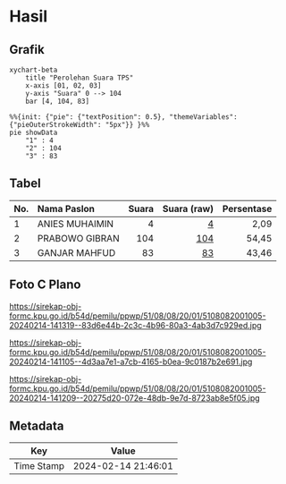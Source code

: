 # Hasil

## Grafik

```mermaid
xychart-beta
    title "Perolehan Suara TPS"
    x-axis [01, 02, 03]
    y-axis "Suara" 0 --> 104
    bar [4, 104, 83]
```

```mermaid
%%{init: {"pie": {"textPosition": 0.5}, "themeVariables": {"pieOuterStrokeWidth": "5px"}} }%%
pie showData
    "1" : 4
    "2" : 104
    "3" : 83
```

## Tabel

| No. | Nama Paslon    | Suara | Suara (raw) | Persentase |
|:--- |:-------------- | -----:| -----------:| ----------:|
| 1   | ANIES MUHAIMIN | 4     | [4][p-1]    | 2,09       |
| 2   | PRABOWO GIBRAN | 104   | [104][p-2]  | 54,45      |
| 3   | GANJAR MAHFUD  | 83    | [83][p-3]   | 43,46      |


[p-1]: https://github.com/gigit-pemilu/pemilu-2024-51-bali/blob/main/pilpres/hitung-suara/sub/51-bali/sub/08-buleleng/sub/08-kubutambahan/sub/2001-tambakan/sub/005-tps/sub/paslon-1.txt
[p-2]: https://github.com/gigit-pemilu/pemilu-2024-51-bali/blob/main/pilpres/hitung-suara/sub/51-bali/sub/08-buleleng/sub/08-kubutambahan/sub/2001-tambakan/sub/005-tps/sub/paslon-2.txt
[p-3]: https://github.com/gigit-pemilu/pemilu-2024-51-bali/blob/main/pilpres/hitung-suara/sub/51-bali/sub/08-buleleng/sub/08-kubutambahan/sub/2001-tambakan/sub/005-tps/sub/paslon-3.txt

## Foto C Plano

https://sirekap-obj-formc.kpu.go.id/b54d/pemilu/ppwp/51/08/08/20/01/5108082001005-20240214-141319--83d6e44b-2c3c-4b96-80a3-4ab3d7c929ed.jpg

https://sirekap-obj-formc.kpu.go.id/b54d/pemilu/ppwp/51/08/08/20/01/5108082001005-20240214-141105--4d3aa7e1-a7cb-4165-b0ea-9c0187b2e691.jpg

https://sirekap-obj-formc.kpu.go.id/b54d/pemilu/ppwp/51/08/08/20/01/5108082001005-20240214-141209--20275d20-072e-48db-9e7d-8723ab8e5f05.jpg


## Metadata

| Key        | Value               |
| ---------- | ------------------- |
| Time Stamp | 2024-02-14 21:46:01 |



